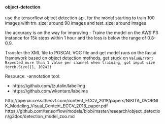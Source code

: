 <h4> object-detection </h4>
<p>use the tensorflow object detection api, for the model starting to train 100 images with trn_size: around 90 images and test_size: around images</p>
the accuracy is on the way for improving
- Traine the model on the AWS P3 instance for 15k steps within 1 hour and the loss is below the range of 0.8-0.9. 

Transfer the XML file to POSCAL VOC file and get model runs on the fastai framework based on object detection methods, get stuck on 
`ValueError: Expected more than 1 value per channel when training, got input size torch.Size([1, 1024])` 


Resource: 
-annotation tool: 
<ul>
  <li>https://github.com/tzutalin/labelImg</li>
  <li>https://github.com/wkentaro/labelme</li> 
</ul>
http://openaccess.thecvf.com/content_ECCV_2018/papers/NIKITA_DVORNIK_Modeling_Visual_Context_ECCV_2018_paper.pdf
https://github.com/tensorflow/models/blob/master/research/object_detection/g3doc/detection_model_zoo.md   
